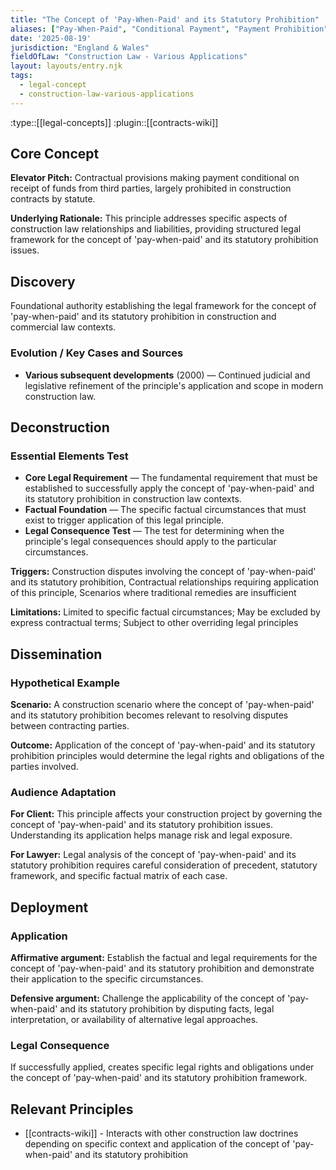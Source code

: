 ```yaml
---
title: "The Concept of 'Pay-When-Paid' and its Statutory Prohibition"
aliases: ["Pay-When-Paid", "Conditional Payment", "Payment Prohibition", "Construction Act Payment"]
date: '2025-08-19'
jurisdiction: "England & Wales"
fieldOfLaw: "Construction Law - Various Applications"
layout: layouts/entry.njk
tags:
  - legal-concept
  - construction-law-various-applications
---
```


:type::[[legal-concepts]]
:plugin::[[contracts-wiki]]

## Core Concept

**Elevator Pitch:** Contractual provisions making payment conditional on receipt of funds from third parties, largely prohibited in construction contracts by statute.

**Underlying Rationale:** This principle addresses specific aspects of construction law relationships and liabilities, providing structured legal framework for the concept of 'pay-when-paid' and its statutory prohibition issues.

## Discovery

Foundational authority establishing the legal framework for the concept of 'pay-when-paid' and its statutory prohibition in construction and commercial law contexts.

### Evolution / Key Cases and Sources

- **Various subsequent developments** (2000) — Continued judicial and legislative refinement of the principle's application and scope in modern construction law.

## Deconstruction

### Essential Elements Test

- **Core Legal Requirement** — The fundamental requirement that must be established to successfully apply the concept of 'pay-when-paid' and its statutory prohibition in construction law contexts.
- **Factual Foundation** — The specific factual circumstances that must exist to trigger application of this legal principle.
- **Legal Consequence Test** — The test for determining when the principle's legal consequences should apply to the particular circumstances.

**Triggers:** Construction disputes involving the concept of 'pay-when-paid' and its statutory prohibition, Contractual relationships requiring application of this principle, Scenarios where traditional remedies are insufficient

**Limitations:** Limited to specific factual circumstances; May be excluded by express contractual terms; Subject to other overriding legal principles

## Dissemination

### Hypothetical Example

**Scenario:** A construction scenario where the concept of 'pay-when-paid' and its statutory prohibition becomes relevant to resolving disputes between contracting parties.

**Outcome:** Application of the concept of 'pay-when-paid' and its statutory prohibition principles would determine the legal rights and obligations of the parties involved.

### Audience Adaptation

**For Client:** This principle affects your construction project by governing the concept of 'pay-when-paid' and its statutory prohibition issues. Understanding its application helps manage risk and legal exposure.

**For Lawyer:** Legal analysis of the concept of 'pay-when-paid' and its statutory prohibition requires careful consideration of precedent, statutory framework, and specific factual matrix of each case.

## Deployment

### Application

**Affirmative argument:** Establish the factual and legal requirements for the concept of 'pay-when-paid' and its statutory prohibition and demonstrate their application to the specific circumstances.

**Defensive argument:** Challenge the applicability of the concept of 'pay-when-paid' and its statutory prohibition by disputing facts, legal interpretation, or availability of alternative legal approaches.

### Legal Consequence

If successfully applied, creates specific legal rights and obligations under the concept of 'pay-when-paid' and its statutory prohibition framework.

## Relevant Principles

- [[contracts-wiki]] - Interacts with other construction law doctrines depending on specific context and application of the concept of 'pay-when-paid' and its statutory prohibition
